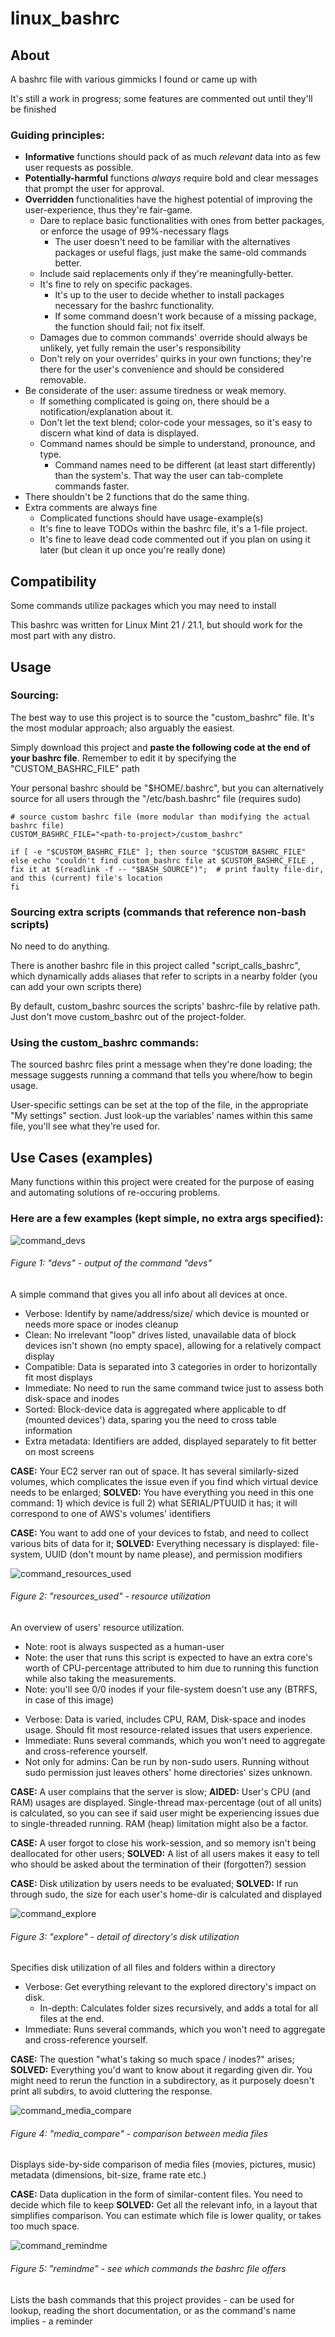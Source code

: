 # linux_bashrc

## About

A bashrc file with various gimmicks I found or came up with

It's still a work in progress; some features are commented out until they'll be finished

### Guiding principles:

+ **Informative** functions should pack of as much *relevant* data into as few user requests as possible.
+ **Potentially-harmful** functions *always* require bold and clear messages that prompt the user for approval.
+ **Overridden** functionalities have the highest potential of improving the user-experience, thus they're fair-game.
  + Dare to replace basic functionalities with ones from better packages, or enforce the usage of 99%-necessary flags
    + The user doesn't need to be familiar with the alternatives packages or useful flags, just make the same-old commands better.
  + Include said replacements only if they're meaningfully-better.
  + It's fine to rely on specific packages.
    + It's up to the user to decide whether to install packages necessary for the bashrc functionality.
    + If some command doesn't work because of a missing package, the function should fail; not fix itself.
  + Damages due to common commands' override should always be unlikely, yet fully remain the user's responsibility
  + Don't rely on your overrides' quirks in your own functions; they're there for the user's convenience and should be considered removable.
+ Be considerate of the user: assume tiredness or weak memory.
  + If something complicated is going on, there should be a notification/explanation about it.
  + Don't let the text blend; color-code your messages, so it's easy to discern what kind of data is displayed.
  + Command names should be simple to understand, pronounce, and type.
    + Command names need to be different (at least start differently) than the system's. That way the user can tab-complete commands faster.
+ There shouldn't be 2 functions that do the same thing.
+ Extra comments are always fine
  + Complicated functions should have usage-example(s)
  + It's fine to leave TODOs within the bashrc file, it's a 1-file project.
  + It's fine to leave dead code commented out if you plan on using it later (but clean it up once you're really done)

## Compatibility

Some commands utilize packages which you may need to install

This bashrc was written for Linux Mint 21 / 21.1, but should work for the most part with any distro.

## Usage


### Sourcing:

The best way to use this project is to source the "custom_bashrc" file. It's the most modular approach; also arguably the easiest.

Simply download this project and **paste the following code at the end of your bashrc file**. Remember to edit it by specifying the "CUSTOM_BASHRC_FILE" path

Your personal bashrc should be "$HOME/.bashrc", but you can alternatively source for all users through the "/etc/bash.bashrc" file (requires sudo)

```
# source custom bashrc file (more modular than modifying the actual bashrc file)
CUSTOM_BASHRC_FILE="<path-to-project>/custom_bashrc"

if [ -e "$CUSTOM_BASHRC_FILE" ]; then source "$CUSTOM_BASHRC_FILE" 
else echo "couldn't find custom_bashrc file at $CUSTOM_BASHRC_FILE , fix it at $(readlink -f -- "$BASH_SOURCE")";  # print faulty file-dir, and this (current) file's location
fi
```


### Sourcing extra scripts (commands that reference non-bash scripts)

No need to do anything.

There is another bashrc file in this project called "script_calls_bashrc", which dynamically adds aliases that refer to scripts in a nearby folder (you can add your own scripts there)

By default, custom_bashrc sources the scripts' bashrc-file by relative path. Just don't move custom_bashrc out of the project-folder.


### Using the custom_bashrc commands:

The sourced bashrc files print a message when they're done loading; the message suggests running a command that tells you where/how to begin usage.

User-specific settings can be set at the top of the file, in the appropriate "My settings" section.
Just look-up the variables' names within this same file, you'll see what they're used for.


## Use Cases (examples)

Many functions within this project were created for the purpose of easing and automating solutions of re-occuring problems.

### Here are a few examples (kept simple, no extra args specified):

![command_devs](md_imgs/devs.jpg)
###### Figure 1: "devs" - output of the command "devs"
A simple command that gives you all info about all devices at once.
* Verbose: Identify by name/address/size/ which device is mounted or needs more space or inodes cleanup
* Clean: No irrelevant "loop" drives listed, unavailable data of block devices isn't shown (no empty space), allowing for a relatively compact display
* Compatible: Data is separated into 3 categories in order to horizontally fit most displays
* Immediate: No need to run the same command twice just to assess both disk-space and inodes
* Sorted: Block-device data is aggregated where applicable to df (mounted devices') data, sparing you the need to cross table information
* Extra metadata: Identifiers are added, displayed separately to fit better on most screens

**CASE:** Your EC2 server ran out of space. It has several similarly-sized volumes, which complicates the issue even if you find which virtual device needs to be enlarged;
**SOLVED:** You have everything you need in this one command: 1) which device is full 2) what SERIAL/PTUUID it has; it will correspond to one of AWS's volumes' identifiers

**CASE:** You want to add one of your devices to fstab, and need to collect various bits of data for it;
**SOLVED:** Everything necessary is displayed: file-system, UUID (don't mount by name please), and permission modifiers


![command_resources_used](md_imgs/resources_used.jpg)
###### Figure 2: "resources_used" - resource utilization
An overview of users' resource utilization.
- Note: root is always suspected as a human-user
- Note: the user that runs this script is expected to have an extra core's worth of CPU-percentage attributed to him due to running this function while also taking the measurements.
- Note: you'll see 0/0 inodes if your file-system doesn't use any (BTRFS, in case of this image)

* Verbose: Data is varied, includes CPU, RAM, Disk-space and inodes usage. Should fit most resource-related issues that users experience.
* Immediate: Runs several commands, which you won't need to aggregate and cross-reference yourself.
* Not only for admins: Can be run by non-sudo users. Running without sudo permission just leaves others' home directories' sizes unknown.

**CASE:** A user complains that the server is slow;
**AIDED:** User's CPU (and RAM) usages are displayed. Single-thread max-percentage (out of all units) is calculated,
so you can see if said user might be experiencing issues due to single-threaded running. RAM (heap) limitation might also be a factor.

**CASE:** A user forgot to close his work-session, and so memory isn't being deallocated for other users;
**SOLVED:** A list of all users makes it easy to tell who should be asked about the termination of their (forgotten?) session

**CASE:** Disk utilization by users needs to be evaluated;
**SOLVED:** If run through sudo, the size for each user's home-dir is calculated and displayed



![command_explore](md_imgs/explore.jpg)
###### Figure 3: "explore" - detail of directory's disk utilization
Specifies disk utilization of all files and folders within a directory

* Verbose: Get everything relevant to the explored directory's impact on disk.
  * In-depth: Calculates folder sizes recursively, and adds a total for all files at the end.
* Immediate: Runs several commands, which you won't need to aggregate and cross-reference yourself.

**CASE:** The question "what's taking so much space / inodes?" arises;
**SOLVED:** Everything you'd want to know about it regarding given dir.
You might need to rerun the function in a subdirectory, as it purposely doesn't print all subdirs, to avoid cluttering the response.




![command_media_compare](md_imgs/media_compare.jpg)
###### Figure 4: "media_compare" - comparison between media files
Displays side-by-side comparison of media files (movies, pictures, music) metadata (dimensions, bit-size, frame rate etc.)

**CASE:** Data duplication in the form of similar-content files. You need to decide which file to keep
**SOLVED:** Get all the relevant info, in a layout that simplifies comparison. You can estimate which file is lower quality, or takes too much space.



![command_remindme](md_imgs/commands_reminder2.jpg)
###### Figure 5: "remindme" - see which commands the bashrc file offers
Lists the bash commands that this project provides - can be used for lookup, reading the short documentation, or as the command's name implies - a reminder


